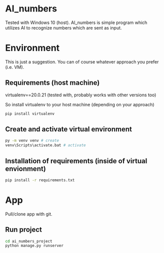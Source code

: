 # AI_numbers

Tested with Windows 10 (host).
AI_numbers is simple program which utilizes AI to recognize numbers which are sent as input.

# Environment

This is just a suggestion. You can of course whatever approach you prefer (i.e. VM).

## Requirements (host machine)

virtualenv==20.0.21 (tested with, probably works with other versions too)

So install virtualenv to your host machine (depending on your approach)

```bash
pip install virtualenv
```

## Create and activate virtual environment

```bash
py -m venv venv # create
venv\Scripts\activate.bat # activate
```

## Installation of requirements (inside of virtual envionment)

```bash
pip install -r requirements.txt
```

# App

Pull/clone app with git.

## Run project

```bash
cd ai_numbers_project
python manage.py runserver
```

